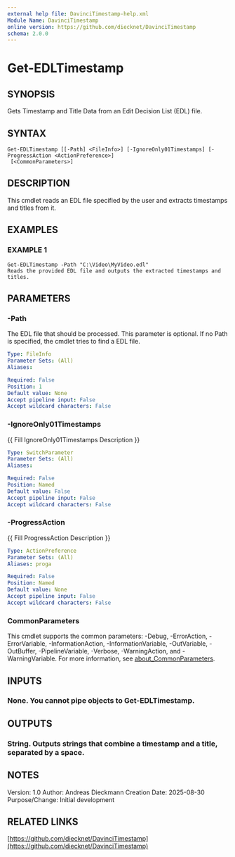 ```yaml
---
external help file: DavinciTimestamp-help.xml
Module Name: DavinciTimestamp
online version: https://github.com/diecknet/DavinciTimestamp
schema: 2.0.0
---
```


# Get-EDLTimestamp

## SYNOPSIS
Gets Timestamp and Title Data from an Edit Decision List (EDL) file.

## SYNTAX

```
Get-EDLTimestamp [[-Path] <FileInfo>] [-IgnoreOnly01Timestamps] [-ProgressAction <ActionPreference>]
 [<CommonParameters>]
```

## DESCRIPTION
This cmdlet reads an EDL file specified by the user and extracts timestamps and titles from it.

## EXAMPLES

### EXAMPLE 1
```
Get-EDLTimestamp -Path "C:\Video\MyVideo.edl"
Reads the provided EDL file and outputs the extracted timestamps and titles.
```

## PARAMETERS

### -Path
The EDL file that should be processed.
This parameter is optional.
If no Path is specified, the cmdlet tries to find a EDL file.

```yaml
Type: FileInfo
Parameter Sets: (All)
Aliases:

Required: False
Position: 1
Default value: None
Accept pipeline input: False
Accept wildcard characters: False
```

### -IgnoreOnly01Timestamps
{{ Fill IgnoreOnly01Timestamps Description }}

```yaml
Type: SwitchParameter
Parameter Sets: (All)
Aliases:

Required: False
Position: Named
Default value: False
Accept pipeline input: False
Accept wildcard characters: False
```

### -ProgressAction
{{ Fill ProgressAction Description }}

```yaml
Type: ActionPreference
Parameter Sets: (All)
Aliases: proga

Required: False
Position: Named
Default value: None
Accept pipeline input: False
Accept wildcard characters: False
```

### CommonParameters
This cmdlet supports the common parameters: -Debug, -ErrorAction, -ErrorVariable, -InformationAction, -InformationVariable, -OutVariable, -OutBuffer, -PipelineVariable, -Verbose, -WarningAction, and -WarningVariable. For more information, see [about_CommonParameters](http://go.microsoft.com/fwlink/?LinkID=113216).

## INPUTS

### None. You cannot pipe objects to Get-EDLTimestamp.
## OUTPUTS

### String. Outputs strings that combine a timestamp and a title, separated by a space.
## NOTES
Version:        1.0
Author:         Andreas Dieckmann
Creation Date:  2025-08-30
Purpose/Change: Initial development

## RELATED LINKS

[https://github.com/diecknet/DavinciTimestamp](https://github.com/diecknet/DavinciTimestamp)

